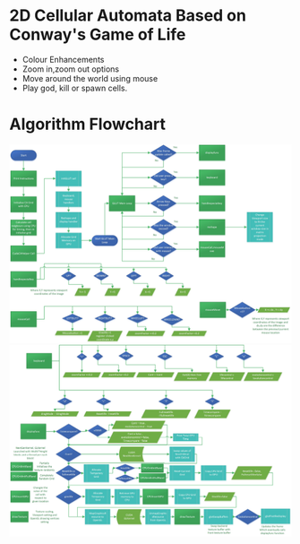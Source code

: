 # 2D Cellular Automata Based on Conway's Game of Life
- Colour Enhancements
- Zoom in,zoom out options
- Move around the world using mouse
- Play god, kill or spawn cells.

# Algorithm Flowchart
![Algorithm Flowchart](https://github.com/karusb/2DCA-CUDA/raw/master/2DCAFlow1.jpg)
![Algorithm Flowchart2](https://github.com/karusb/2DCA-CUDA/raw/master/2DCAFlow.jpg)

